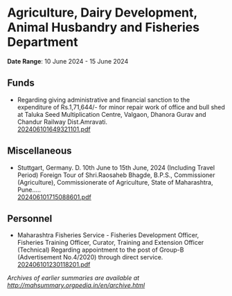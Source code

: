 # Agriculture, Dairy Development, Animal Husbandry and Fisheries Department

**Date Range**: 10 June 2024 - 15 June 2024


## Funds
- Regarding giving administrative and financial sanction to the expenditure of Rs.1,71,644/- for minor repair work of office and bull shed at Taluka Seed Multiplication Centre, Valgaon, Dhanora Gurav and Chandur Railway Dist.Amravati.\
  [202406101649321101.pdf](https://gr.maharashtra.gov.in/Site/Upload/Government%20Resolutions/English/202406101649321101.pdf)

## Miscellaneous
- Stuttgart, Germany. D. 10th June to 15th June, 2024 (Including Travel Period) Foreign Tour of Shri.Raosaheb Bhagde, B.P.S., Commissioner (Agriculture), Commissionerate of Agriculture, State of Maharashtra, Pune.....\
  [202406101715088601.pdf](https://gr.maharashtra.gov.in/Site/Upload/Government%20Resolutions/English/202406101715088601.pdf)

## Personnel
- Maharashtra Fisheries Service - Fisheries Development Officer, Fisheries Training Officer, Curator, Training and Extension Officer (Technical) Regarding appointment to the post of Group-B (Advertisement No.4/2020) through direct service.\
  [202406101230118201.pdf](https://gr.maharashtra.gov.in/Site/Upload/Government%20Resolutions/English/202406101230118201.pdf)


*Archives of earlier summaries are available at http://mahsummary.orgpedia.in/en/archive.html*